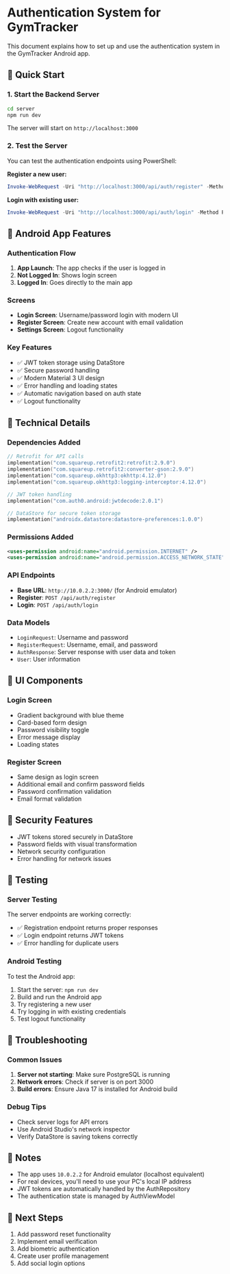 # Authentication System for GymTracker

This document explains how to set up and use the authentication system in the GymTracker Android app.

## 🚀 Quick Start

### 1. Start the Backend Server

```bash
cd server
npm run dev
```

The server will start on `http://localhost:3000`

### 2. Test the Server

You can test the authentication endpoints using PowerShell:

**Register a new user:**
```powershell
Invoke-WebRequest -Uri "http://localhost:3000/api/auth/register" -Method POST -ContentType "application/json" -Body '{"username":"testuser","email":"test@example.com","password":"password123"}'
```

**Login with existing user:**
```powershell
Invoke-WebRequest -Uri "http://localhost:3000/api/auth/login" -Method POST -ContentType "application/json" -Body '{"username":"testuser","password":"password123"}'
```

## 📱 Android App Features

### Authentication Flow

1. **App Launch**: The app checks if the user is logged in
2. **Not Logged In**: Shows login screen
3. **Logged In**: Goes directly to the main app

### Screens

- **Login Screen**: Username/password login with modern UI
- **Register Screen**: Create new account with email validation
- **Settings Screen**: Logout functionality

### Key Features

- ✅ JWT token storage using DataStore
- ✅ Secure password handling
- ✅ Modern Material 3 UI design
- ✅ Error handling and loading states
- ✅ Automatic navigation based on auth state
- ✅ Logout functionality

## 🔧 Technical Details

### Dependencies Added

```kotlin
// Retrofit for API calls
implementation("com.squareup.retrofit2:retrofit:2.9.0")
implementation("com.squareup.retrofit2:converter-gson:2.9.0")
implementation("com.squareup.okhttp3:okhttp:4.12.0")
implementation("com.squareup.okhttp3:logging-interceptor:4.12.0")

// JWT token handling
implementation("com.auth0.android:jwtdecode:2.0.1")

// DataStore for secure token storage
implementation("androidx.datastore:datastore-preferences:1.0.0")
```

### Permissions Added

```xml
<uses-permission android:name="android.permission.INTERNET" />
<uses-permission android:name="android.permission.ACCESS_NETWORK_STATE" />
```

### API Endpoints

- **Base URL**: `http://10.0.2.2:3000/` (for Android emulator)
- **Register**: `POST /api/auth/register`
- **Login**: `POST /api/auth/login`

### Data Models

- `LoginRequest`: Username and password
- `RegisterRequest`: Username, email, and password
- `AuthResponse`: Server response with user data and token
- `User`: User information

## 🎨 UI Components

### Login Screen
- Gradient background with blue theme
- Card-based form design
- Password visibility toggle
- Error message display
- Loading states

### Register Screen
- Same design as login screen
- Additional email and confirm password fields
- Password confirmation validation
- Email format validation

## 🔐 Security Features

- JWT tokens stored securely in DataStore
- Password fields with visual transformation
- Network security configuration
- Error handling for network issues

## 🧪 Testing

### Server Testing
The server endpoints are working correctly:
- ✅ Registration endpoint returns proper responses
- ✅ Login endpoint returns JWT tokens
- ✅ Error handling for duplicate users

### Android Testing
To test the Android app:
1. Start the server: `npm run dev`
2. Build and run the Android app
3. Try registering a new user
4. Try logging in with existing credentials
5. Test logout functionality

## 🚨 Troubleshooting

### Common Issues

1. **Server not starting**: Make sure PostgreSQL is running
2. **Network errors**: Check if server is on port 3000
3. **Build errors**: Ensure Java 17 is installed for Android build

### Debug Tips

- Check server logs for API errors
- Use Android Studio's network inspector
- Verify DataStore is saving tokens correctly

## 📝 Notes

- The app uses `10.0.2.2` for Android emulator (localhost equivalent)
- For real devices, you'll need to use your PC's local IP address
- JWT tokens are automatically handled by the AuthRepository
- The authentication state is managed by AuthViewModel

## 🔄 Next Steps

1. Add password reset functionality
2. Implement email verification
3. Add biometric authentication
4. Create user profile management
5. Add social login options 